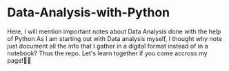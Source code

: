 # Data-Analysis-with-Python
Here, I will mention important notes about Data Analysis done with the help of Python
As I am starting out with Data analysis myself, I thought why note just document all the info that I gather in a digital format instead of in a notebook? Thus the repo.
Let's learn together if you come accross my page!✌🏻